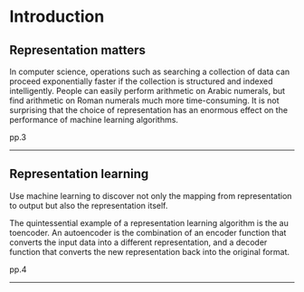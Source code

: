 # Introduction

## Representation matters
In computer science, operations such as searching a collection of data can proceed
exponentially faster if the collection is structured and indexed intelligently. 
People can easily perform arithmetic on Arabic numerals, but find arithmetic on 
Roman numerals much more time-consuming. It is not surprising that the choice 
of representation has an enormous effect on the performance of machine learning algorithms.

pp.3

-------------------------------------

## Representation learning
Use machine learning to discover not only
the mapping from representation to output but also the representation itself.

The quintessential example of a representation learning algorithm is the au
toencoder. An autoencoder is the combination of an encoder function that
converts the input data into a different representation, and a decoder function
that converts the new representation back into the original format.

pp.4

-------------------------------------
